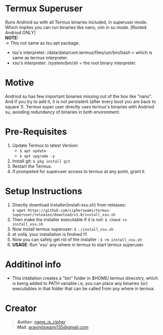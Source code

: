 # Termux Superuser
Runs Android su with all Termux binaries included, in superuser mode. Which implies you can run binaries like nano, vim in su mode. 
[Rooted Andriod ONLY]   
**NOTE:**  
 -> This not same as tsu apt package.
 - tsu's interpreter: /data/data/com.termux/files/usr/bin/bash = which is same as termux interpreter.
 - xsu's interpreter: /system/bin/sh = the root binary interpreter.  
# Motive
Andriod su has few important binaries missing out of the box like "nano". And if you try to add it, it is not persistent (after every boot you are back to square 1).
Termux super user directly uses termux's binaries with Andriod su, avoiding redundancy of binaries in both environment.

# Pre-Requisites
1. Update Termux to latest Version:
    - `$ apt update`
    - `$ apt upgrade -y`
2. Install git: `$ pkg install git`
3. Restart the Termux.
4. If prompeted for superuser access to termux at any point, grant it.

# Setup Instructions
1. Directly download installer(install-xsu.sh) from releases:    
   `$ wget https://github.com/cipherswami/termux-superuser/releases/download/v1.0/install_xsu.sh`   
2. Then make the installer executable if it is not: `$ chmod +x install_xsu.sh`
3. Now install termux superuser: `$ ./install_xsu.sh`
4. et voilà, your installation is finshed !!!  
5. Now you can safely get rid of the installer : `$ rm install_xsu.sh`
6. **USAGE**: Run 'xsu' any where in termux to start termux superuser.

# Additinol info
- This intallation creates a "bin" folder in $HOME/.termux direcotry, which is being added to PATH variable i.e, you can place any binaries (or) executables in that folder that can be called from any where in termux.

# Creator
> **Author**: [name_is_cipher](https://github.com/name-is-cipher)  
> **Mail**: aravindswami135@gmail.com
